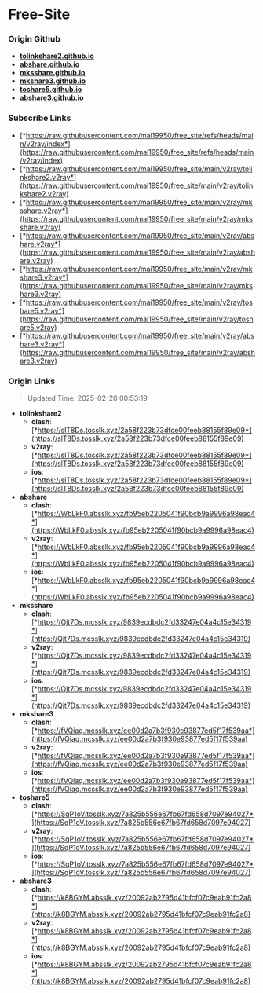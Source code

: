 # Free-Site

### Origin Github

- [**tolinkshare2.github.io**](https://github.com/tolinkshare2/tolinkshare2.github.io)
- [**abshare.github.io**](https://github.com/abshare/abshare.github.io)
- [**mksshare.github.io**](https://github.com/mksshare/mksshare.github.io)
- [**mkshare3.github.io**](https://github.com/mkshare3/mkshare3.github.io)
- [**toshare5.github.io**](https://github.com/toshare5/toshare5.github.io)
- [**abshare3.github.io**](https://github.com/abshare3/abshare3.github.io)

### Subscribe Links

- [*https://raw.githubusercontent.com/mai19950/free_site/refs/heads/main/v2ray/index*](https://raw.githubusercontent.com/mai19950/free_site/refs/heads/main/v2ray/index)
- [*https://raw.githubusercontent.com/mai19950/free_site/main/v2ray/tolinkshare2.v2ray*](https://raw.githubusercontent.com/mai19950/free_site/main/v2ray/tolinkshare2.v2ray)
- [*https://raw.githubusercontent.com/mai19950/free_site/main/v2ray/mksshare.v2ray*](https://raw.githubusercontent.com/mai19950/free_site/main/v2ray/mksshare.v2ray)
- [*https://raw.githubusercontent.com/mai19950/free_site/main/v2ray/abshare.v2ray*](https://raw.githubusercontent.com/mai19950/free_site/main/v2ray/abshare.v2ray)
- [*https://raw.githubusercontent.com/mai19950/free_site/main/v2ray/mkshare3.v2ray*](https://raw.githubusercontent.com/mai19950/free_site/main/v2ray/mkshare3.v2ray)
- [*https://raw.githubusercontent.com/mai19950/free_site/main/v2ray/toshare5.v2ray*](https://raw.githubusercontent.com/mai19950/free_site/main/v2ray/toshare5.v2ray)
- [*https://raw.githubusercontent.com/mai19950/free_site/main/v2ray/abshare3.v2ray*](https://raw.githubusercontent.com/mai19950/free_site/main/v2ray/abshare3.v2ray)

### Origin Links

> Updated Time: 2025-02-20 00:53:19

- **tolinkshare2**
  - **clash**: [*https://slT8Ds.tosslk.xyz/2a58f223b73dfce00feeb88155f89e09*](https://slT8Ds.tosslk.xyz/2a58f223b73dfce00feeb88155f89e09)
  - **v2ray**: [*https://slT8Ds.tosslk.xyz/2a58f223b73dfce00feeb88155f89e09*](https://slT8Ds.tosslk.xyz/2a58f223b73dfce00feeb88155f89e09)
  - **ios**: [*https://slT8Ds.tosslk.xyz/2a58f223b73dfce00feeb88155f89e09*](https://slT8Ds.tosslk.xyz/2a58f223b73dfce00feeb88155f89e09)
- **abshare**
  - **clash**: [*https://WbLkF0.absslk.xyz/fb95eb2205041f90bcb9a9996a98eac4*](https://WbLkF0.absslk.xyz/fb95eb2205041f90bcb9a9996a98eac4)
  - **v2ray**: [*https://WbLkF0.absslk.xyz/fb95eb2205041f90bcb9a9996a98eac4*](https://WbLkF0.absslk.xyz/fb95eb2205041f90bcb9a9996a98eac4)
  - **ios**: [*https://WbLkF0.absslk.xyz/fb95eb2205041f90bcb9a9996a98eac4*](https://WbLkF0.absslk.xyz/fb95eb2205041f90bcb9a9996a98eac4)
- **mksshare**
  - **clash**: [*https://Qjt7Ds.mcsslk.xyz/9839ecdbdc2fd33247e04a4c15e34319*](https://Qjt7Ds.mcsslk.xyz/9839ecdbdc2fd33247e04a4c15e34319)
  - **v2ray**: [*https://Qjt7Ds.mcsslk.xyz/9839ecdbdc2fd33247e04a4c15e34319*](https://Qjt7Ds.mcsslk.xyz/9839ecdbdc2fd33247e04a4c15e34319)
  - **ios**: [*https://Qjt7Ds.mcsslk.xyz/9839ecdbdc2fd33247e04a4c15e34319*](https://Qjt7Ds.mcsslk.xyz/9839ecdbdc2fd33247e04a4c15e34319)
- **mkshare3**
  - **clash**: [*https://fVQiaq.mcsslk.xyz/ee00d2a7b3f930e93877ed5f17f539aa*](https://fVQiaq.mcsslk.xyz/ee00d2a7b3f930e93877ed5f17f539aa)
  - **v2ray**: [*https://fVQiaq.mcsslk.xyz/ee00d2a7b3f930e93877ed5f17f539aa*](https://fVQiaq.mcsslk.xyz/ee00d2a7b3f930e93877ed5f17f539aa)
  - **ios**: [*https://fVQiaq.mcsslk.xyz/ee00d2a7b3f930e93877ed5f17f539aa*](https://fVQiaq.mcsslk.xyz/ee00d2a7b3f930e93877ed5f17f539aa)
- **toshare5**
  - **clash**: [*https://SqP1oV.tosslk.xyz/7a825b556e67fb67fd658d7097e94027*](https://SqP1oV.tosslk.xyz/7a825b556e67fb67fd658d7097e94027)
  - **v2ray**: [*https://SqP1oV.tosslk.xyz/7a825b556e67fb67fd658d7097e94027*](https://SqP1oV.tosslk.xyz/7a825b556e67fb67fd658d7097e94027)
  - **ios**: [*https://SqP1oV.tosslk.xyz/7a825b556e67fb67fd658d7097e94027*](https://SqP1oV.tosslk.xyz/7a825b556e67fb67fd658d7097e94027)
- **abshare3**
  - **clash**: [*https://k8BGYM.absslk.xyz/20092ab2795d41bfcf07c9eab91fc2a8*](https://k8BGYM.absslk.xyz/20092ab2795d41bfcf07c9eab91fc2a8)
  - **v2ray**: [*https://k8BGYM.absslk.xyz/20092ab2795d41bfcf07c9eab91fc2a8*](https://k8BGYM.absslk.xyz/20092ab2795d41bfcf07c9eab91fc2a8)
  - **ios**: [*https://k8BGYM.absslk.xyz/20092ab2795d41bfcf07c9eab91fc2a8*](https://k8BGYM.absslk.xyz/20092ab2795d41bfcf07c9eab91fc2a8)
